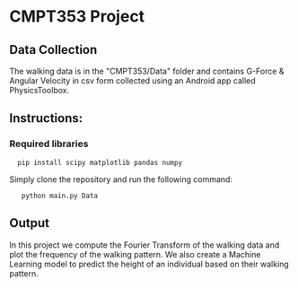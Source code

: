 # CMPT353 Project

## Data Collection

The walking data is in the "CMPT353/Data" folder and contains G-Force & Angular Velocity in csv form collected using an Android app called PhysicsToolbox.

## Instructions:

### Required libraries

      pip install scipy matplotlib pandas numpy

Simply clone the repository and run the following command:
      
       python main.py Data
       
## Output      

In this project we compute the Fourier Transform of the walking data and plot the frequency of the walking pattern. We also create a Machine Learning model to predict the height of an individual based on their walking pattern.

